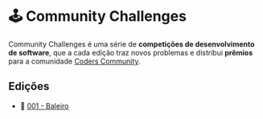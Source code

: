 # 🕹 Community Challenges
Community Challenges é uma série de **competições de desenvolvimento de software**, que a cada edição traz novos problemas e distribui **prêmios** para a comunidade [Coders Community](https://discord.gg/eDPbVBtFFA).

## Edições
 - 🍭 [001 - Baleiro](/001-baleiro/info.md)

